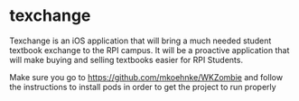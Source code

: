 # texchange
Texchange is an iOS application that will bring a much needed student textbook exchange to the RPI campus. It will be a proactive application that will make buying and selling textbooks easier for RPI Students.

Make sure you go to https://github.com/mkoehnke/WKZombie
and follow the instructions to install pods in order to get the project to run properly
